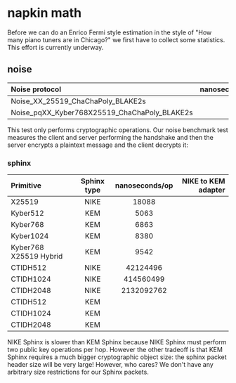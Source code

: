 
# napkin math

Before we can do an Enrico Fermi style estimation in the style of
"How many piano tuners are in Chicago?"  we first have to collect some
statistics. This effort is currently underway.


## noise

| Noise protocol | nanoseconds/op |
| :---           |  ---:          |
| Noise_XX_25519_ChaChaPoly_BLAKE2s | 28816 |
| Noise_pqXX_Kyber768X25519_ChaChaPoly_BLAKE2s | 94828 |


This test only performs cryptographic operations.
Our noise benchmark test measures the client and server performing the handshake
and then the server encrypts a plaintext message and the client decrypts it:


### sphinx

| Primitive | Sphinx type | nanoseconds/op | NIKE to KEM adapter |
| :---      |  :---:      |    :---:       | ---:                |
| X25519 | NIKE | 18088 |
| Kyber512 | KEM | 5063 |
| Kyber768 | KEM | 6863 |
| Kyber1024 | KEM | 8380 |
| Kyber768 X25519 Hybrid | KEM | 9542 |
| CTIDH512 | NIKE | 42124496 |
| CTIDH1024 | NIKE | 414560499 |
| CTIDH2048 | NIKE | 2132092762 |
| CTIDH512 | KEM |  |
| CTIDH1024 | KEM |  |
| CTIDH2048 | KEM |  |


NIKE Sphinx is slower than KEM Sphinx because NIKE Sphinx must perform
two public key operations per hop. However the other tradeoff is that KEM
Sphinx requires a much bigger cryptographic object size: the sphinx packet
header size will be very large! However, who cares? We don't have any arbitrary
size restrictions for our Sphinx packets.





